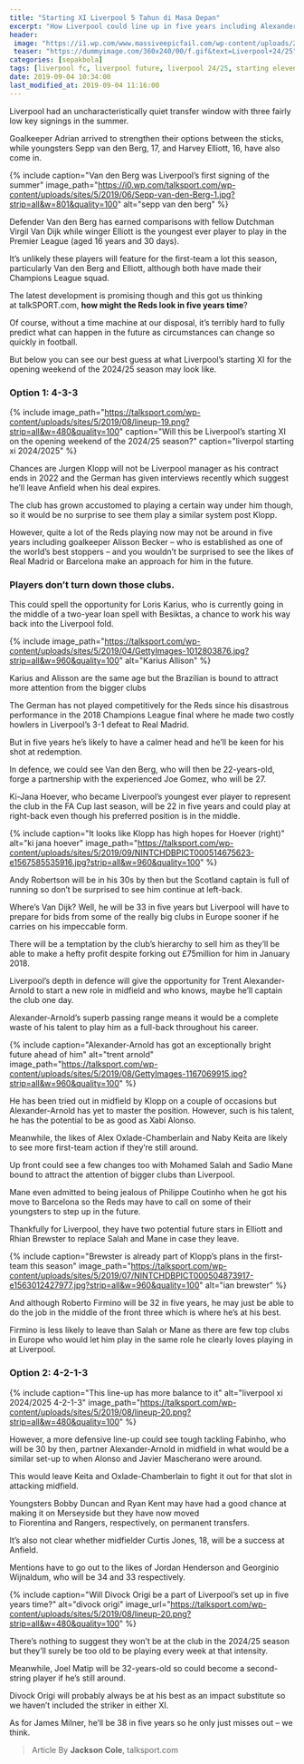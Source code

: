 ```yaml
---
title: "Starting XI Liverpool 5 Tahun di Masa Depan"
excerpt: "How Liverpool could line up in five years including Alexander-Arnold in new role"
header:
 image: "https://i1.wp.com/www.massiveepicfail.com/wp-content/uploads/2019/07/FIFA20_VANDIJK_COVER_REVEAL_HIRES_WM_16X9_JUL23-1024x577.jpg"
 teaser: "https://dummyimage.com/360x240/00/f.gif&text=Liverpool+24/25"
categories: [sepakbola]
tags: [liverpool fc, liverpool future, liverpool 24/25, starting eleven]
date: 2019-09-04 10:34:00
last_modified_at: 2019-09-04 11:16:00
---
```

Liverpool had an uncharacteristically quiet transfer window with three fairly low key signings in the summer.

Goalkeeper Adrian arrived to strengthen their options between the sticks, while youngsters Sepp van den Berg, 17, and Harvey Elliott, 16, have also come in.

{% include caption="Van den Berg was Liverpool’s first signing of the summer" image_path="https://i0.wp.com/talksport.com/wp-content/uploads/sites/5/2019/06/Sepp-van-den-Berg-1.jpg?strip=all&w=801&quality=100" alt="sepp van den berg" %}

Defender Van den Berg has earned comparisons with fellow Dutchman Virgil Van Dijk while winger Elliott is the youngest ever player to play in the Premier League (aged 16 years and 30 days).

It’s unlikely these players will feature for the first-team a lot this season, particularly Van den Berg and Elliott, although both have made their Champions League squad.

The latest development is promising though and this got us thinking at talkSPORT.com, **how might the Reds look in five years time**?

Of course, without a time machine at our disposal, it’s terribly hard to fully predict what can happen in the future as circumstances can change so quickly in football.

But below you can see our best guess at what Liverpool’s starting XI for the opening weekend of the 2024/25 season may look like.

### Option 1: 4-3-3

{% include image_path="https://talksport.com/wp-content/uploads/sites/5/2019/08/lineup-19.png?strip=all&w=480&quality=100" caption="Will this be Liverpool’s starting XI on the opening weekend of the 2024/25 season?" caption="liverpol starting xi 2024/2025" %}

Chances are Jurgen Klopp will not be Liverpool manager as his contract ends in 2022 and the German has given interviews recently which suggest he’ll leave Anfield when his deal expires.

The club has grown accustomed to playing a certain way under him though, so it would be no surprise to see them play a similar system post Klopp.

However, quite a lot of the Reds playing now may not be around in five years including goalkeeper Alisson Becker – who is established as one of the world’s best stoppers – and you wouldn’t be surprised to see the likes of Real Madrid or Barcelona make an approach for him in the future.

### Players don’t turn down those clubs.

This could spell the opportunity for Loris Karius, who is currently going in the middle of a two-year loan spell with Besiktas, a chance to work his way back into the Liverpool fold.

{% include image_path="https://talksport.com/wp-content/uploads/sites/5/2019/04/GettyImages-1012803876.jpg?strip=all&w=960&quality=100" alt="Karius Allison" %}

Karius and Alisson are the same age but the Brazilian is bound to attract more attention from the bigger clubs

The German has not played competitively for the Reds since his disastrous performance in the 2018 Champions League final where he made two costly howlers in Liverpool’s 3-1 defeat to Real Madrid.

But in five years he’s likely to have a calmer head and he’ll be keen for his shot at redemption.

In defence, we could see Van den Berg, who will then be 22-years-old, forge a partnership with the experienced Joe Gomez, who will be 27.

Ki-Jana Hoever, who became Liverpool’s youngest ever player to represent the club in the FA Cup last season, will be 22 in five years and could play at right-back even though his preferred position is in the middle.

{% include caption="It looks like Klopp has high hopes for Hoever (right)" alt="ki jana hoever" image_path="https://talksport.com/wp-content/uploads/sites/5/2019/09/NINTCHDBPICT000514675623-e1567585535916.jpg?strip=all&w=960&quality=100" %}

Andy Robertson will be in his 30s by then but the Scotland captain is full of running so don’t be surprised to see him continue at left-back.

Where’s Van Dijk? Well, he will be 33 in five years but Liverpool will have to prepare for bids from some of the really big clubs in Europe sooner if he carries on his impeccable form.

There will be a temptation by the club’s hierarchy to sell him as they’ll be able to make a hefty profit despite forking out £75million for him in January 2018.

Liverpool’s depth in defence will give the opportunity for Trent Alexander-Arnold to start a new role in midfield and who knows, maybe he’ll captain the club one day.

Alexander-Arnold’s superb passing range means it would be a complete waste of his talent to play him as a full-back throughout his career.

{% include caption="Alexander-Arnold has got an exceptionally bright future ahead of him" alt="trent arnold" image_path="https://talksport.com/wp-content/uploads/sites/5/2019/08/GettyImages-1167069915.jpg?strip=all&w=960&quality=100" %}

He has been tried out in midfield by Klopp on a couple of occasions but Alexander-Arnold has yet to master the position. However, such is his talent, he has the potential to be as good as Xabi Alonso.

Meanwhile, the likes of Alex Oxlade-Chamberlain and Naby Keita are likely to see more first-team action if they’re still around.

Up front could see a few changes too with Mohamed Salah and Sadio Mane bound to attract the attention of bigger clubs than Liverpool.

Mane even admitted to being jealous of Philippe Coutinho when he got his move to Barcelona so the Reds may have to call on some of their youngsters to step up in the future.

Thankfully for Liverpool, they have two potential future stars in Elliott and Rhian Brewster to replace Salah and Mane in case they leave.

{% include caption="Brewster is already part of Klopp’s plans in the first-team this season" image_path="https://talksport.com/wp-content/uploads/sites/5/2019/07/NINTCHDBPICT000504873917-e1563012427977.jpg?strip=all&w=960&quality=100" alt="ian brewster" %} 

And although Roberto Firmino will be 32 in five years, he may just be able to do the job in the middle of the front three which is where he’s at his best.

Firmino is less likely to leave than Salah or Mane as there are few top clubs in Europe who would let him play in the same role he clearly loves playing in at Liverpool.

### Option 2: 4-2-1-3

{% include caption="This line-up has more balance to it" alt="liverpool xi 2024/2025 4-2-1-3" image_path="https://talksport.com/wp-content/uploads/sites/5/2019/08/lineup-20.png?strip=all&w=480&quality=100" %}

However, a more defensive line-up could see tough tackling Fabinho, who will be 30 by then, partner Alexander-Arnold in midfield in what would be a similar set-up to when Alonso and Javier Mascherano were around.

This would leave Keita and Oxlade-Chamberlain to fight it out for that slot in attacking midfield.

Youngsters Bobby Duncan and Ryan Kent may have had a good chance at making it on Merseyside but they have now moved to Fiorentina and Rangers, respectively, on permanent transfers.

It’s also not clear whether midfielder Curtis Jones, 18, will be a success at Anfield.

Mentions have to go out to the likes of Jordan Henderson and Georginio Wijnaldum, who will be 34 and 33 respectively.

{% include caption="Will Divock Origi be a part of Liverpool’s set up in five years time?" alt="divock origi" image_url="https://talksport.com/wp-content/uploads/sites/5/2019/08/lineup-20.png?strip=all&w=480&quality=100" %}

There’s nothing to suggest they won’t be at the club in the 2024/25 season but they’ll surely be too old to be playing every week at that intensity.

Meanwhile, Joel Matip will be 32-years-old so could become a second-string player if he’s still around.

Divock Origi will probably always be at his best as an impact substitute so we haven’t included the striker in either XI.

As for James Milner, he’ll be 38 in five years so he only just misses out – we think.

> Article By **Jackson Cole**, talksport.com
